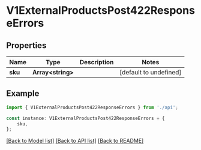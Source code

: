 # V1ExternalProductsPost422ResponseErrors


## Properties

Name | Type | Description | Notes
------------ | ------------- | ------------- | -------------
**sku** | **Array&lt;string&gt;** |  | [default to undefined]

## Example

```typescript
import { V1ExternalProductsPost422ResponseErrors } from './api';

const instance: V1ExternalProductsPost422ResponseErrors = {
    sku,
};
```

[[Back to Model list]](../README.md#documentation-for-models) [[Back to API list]](../README.md#documentation-for-api-endpoints) [[Back to README]](../README.md)
